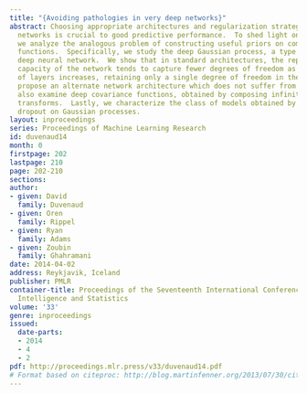 ```yaml
---
title: "{Avoiding pathologies in very deep networks}"
abstract: Choosing appropriate architectures and regularization strategies of deep
  networks is crucial to good predictive performance.  To shed light on this problem,
  we analyze the analogous problem of constructing useful priors on compositions of
  functions.  Specifically, we study the deep Gaussian process, a type of infinitely-wide,
  deep neural network.  We show that in standard architectures, the representational
  capacity of the network tends to capture fewer degrees of freedom as the number
  of layers increases, retaining only a single degree of freedom in the limit.  We
  propose an alternate network architecture which does not suffer from this pathology.  We
  also examine deep covariance functions, obtained by composing infinitely many feature
  transforms.  Lastly, we characterize the class of models obtained by performing
  dropout on Gaussian processes.
layout: inproceedings
series: Proceedings of Machine Learning Research
id: duvenaud14
month: 0
firstpage: 202
lastpage: 210
page: 202-210
sections: 
author:
- given: David
  family: Duvenaud
- given: Oren
  family: Rippel
- given: Ryan
  family: Adams
- given: Zoubin
  family: Ghahramani
date: 2014-04-02
address: Reykjavik, Iceland
publisher: PMLR
container-title: Proceedings of the Seventeenth International Conference on Artificial
  Intelligence and Statistics
volume: '33'
genre: inproceedings
issued:
  date-parts:
  - 2014
  - 4
  - 2
pdf: http://proceedings.mlr.press/v33/duvenaud14.pdf
# Format based on citeproc: http://blog.martinfenner.org/2013/07/30/citeproc-yaml-for-bibliographies/
---
```

